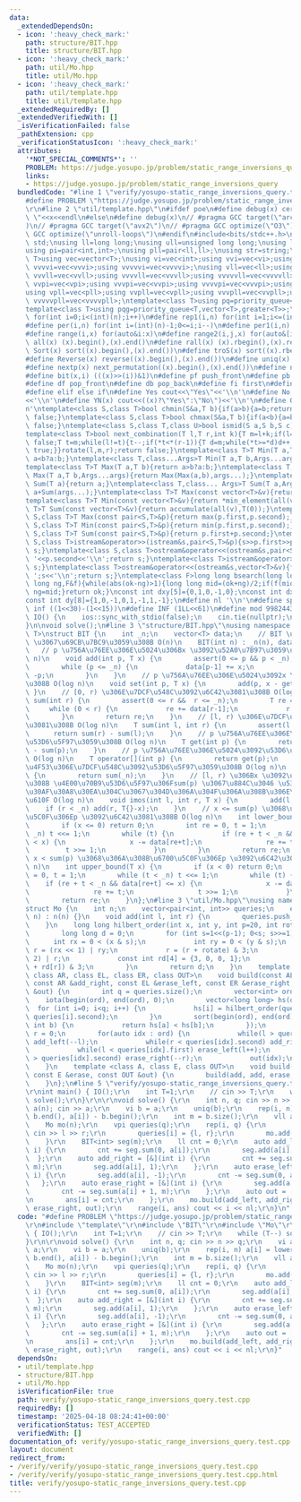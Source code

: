 ```yaml
---
data:
  _extendedDependsOn:
  - icon: ':heavy_check_mark:'
    path: structure/BIT.hpp
    title: structure/BIT.hpp
  - icon: ':heavy_check_mark:'
    path: util/Mo.hpp
    title: util/Mo.hpp
  - icon: ':heavy_check_mark:'
    path: util/template.hpp
    title: util/template.hpp
  _extendedRequiredBy: []
  _extendedVerifiedWith: []
  _isVerificationFailed: false
  _pathExtension: cpp
  _verificationStatusIcon: ':heavy_check_mark:'
  attributes:
    '*NOT_SPECIAL_COMMENTS*': ''
    PROBLEM: https://judge.yosupo.jp/problem/static_range_inversions_query
    links:
    - https://judge.yosupo.jp/problem/static_range_inversions_query
  bundledCode: "#line 1 \"verify/yosupo-static_range_inversions_query.test.cpp\"\n\
    #define PROBLEM \"https://judge.yosupo.jp/problem/static_range_inversions_query\"\
    \r\n#line 2 \"util/template.hpp\"\n#ifdef poe\n#define debug(x) cerr<<#x<<\":\
    \ \"<<x<<endl\n#else\n#define debug(x)\n// #pragma GCC target(\"arch=skylake-avx512\"\
    )\n// #pragma GCC target(\"avx2\")\n// #pragma GCC optimize(\"O3\")\n// #pragma\
    \ GCC optimize(\"unroll-loops\")\n#endif\n#include<bits/stdc++.h>\nusing namespace\
    \ std;\nusing ll=long long;\nusing ull=unsigned long long;\nusing ld=long double;\n\
    using pi=pair<int,int>;\nusing pll=pair<ll,ll>;\nusing str=string;\ntemplate<class\
    \ T>using vec=vector<T>;\nusing vi=vec<int>;using vvi=vec<vi>;using vvvi=vec<vvi>;using\
    \ vvvvi=vec<vvvi>;using vvvvvi=vec<vvvvi>;\nusing vll=vec<ll>;using vvll=vec<vll>;using\
    \ vvvll=vec<vvll>;using vvvvll=vec<vvvll>;using vvvvvll=vec<vvvvll>;\nusing vpi=vec<pi>;using\
    \ vvpi=vec<vpi>;using vvvpi=vec<vvpi>;using vvvvpi=vec<vvvpi>;using vvvvvpi=vec<vvvvpi>;\n\
    using vpll=vec<pll>;using vvpll=vec<vpll>;using vvvpll=vec<vvpll>;using vvvvpll=vec<vvvpll>;using\
    \ vvvvvpll=vec<vvvvpll>;\ntemplate<class T>using pq=priority_queue<T,vector<T>>;\n\
    template<class T>using pqg=priority_queue<T,vector<T>,greater<T>>;\n#define rep(i,n)\
    \ for(int i=0;i<(int)(n);i++)\n#define rep1(i,n) for(int i=1;i<=(int)(n);i++)\n\
    #define per(i,n) for(int i=(int)(n)-1;0<=i;i--)\n#define per1(i,n) for(int i=(int)(n);0<i;i--)\n\
    #define range(i,x) for(auto&i:x)\n#define range2(i,j,x) for(auto&[i,j]:x)\n#define\
    \ all(x) (x).begin(),(x).end()\n#define rall(x) (x).rbegin(),(x).rend()\n#define\
    \ Sort(x) sort((x).begin(),(x).end())\n#define troS(x) sort((x).rbegin(),(x).rend())\n\
    #define Reverse(x) reverse((x).begin(),(x).end())\n#define uniq(x) sort((x).begin(),(x).end());(x).erase(unique((x).begin(),(x).end()),(x).end())\n\
    #define nextp(x) next_permutation((x).begin(),(x).end())\n#define nextc(x,k) next_combination((x).begin(),(x).end(),k)\n\
    #define bit(x,i) (((x)>>(i))&1)\n#define pf push_front\n#define pb push_back\n\
    #define df pop_front\n#define db pop_back\n#define fi first\n#define se second\n\
    #define elif else if\n#define Yes cout<<\"Yes\"<<'\\n'\n#define No cout<<\"No\"\
    <<'\\n'\n#define YN(x) cout<<((x)?\"Yes\":\"No\")<<'\\n'\n#define O(x) cout<<(x)<<'\\\
    n'\ntemplate<class S,class T>bool chmin(S&a,T b){if(a>b){a=b;return true;}return\
    \ false;}\ntemplate<class S,class T>bool chmax(S&a,T b){if(a<b){a=b;return true;}return\
    \ false;}\ntemplate<class S,class T,class U>bool ismid(S a,S b,S c){return a<=b&&b<c;}\n\
    template<class T>bool next_combination(T l,T r,int k){T m=l+k;if(l==r||l==m||r==m)return\
    \ false;T t=m;while(l!=t){t--;if(*t<*(r-1)){T d=m;while(*t>=*d)d++;iter_swap(t,d);rotate(t+1,d+1,r);rotate(m,m+(r-d)-1,r);return\
    \ true;}}rotate(l,m,r);return false;}\ntemplate<class T>T Min(T a,T b){return\
    \ a<b?a:b;}\ntemplate<class T,class...Args>T Min(T a,T b,Args...args){return Min(Min(a,b),args...);}\n\
    template<class T>T Max(T a,T b){return a>b?a:b;}\ntemplate<class T,class...Args>T\
    \ Max(T a,T b,Args...args){return Max(Max(a,b),args...);}\ntemplate<class T>T\
    \ Sum(T a){return a;}\ntemplate<class T,class... Args>T Sum(T a,Args... args){return\
    \ a+Sum(args...);}\ntemplate<class T>T Max(const vector<T>&v){return *max_element(all(v));}\n\
    template<class T>T Min(const vector<T>&v){return *min_element(all(v));}\ntemplate<class\
    \ T>T Sum(const vector<T>&v){return accumulate(all(v),T(0));}\ntemplate<class\
    \ S,class T>T Max(const pair<S,T>&p){return max(p.first,p.second);}\ntemplate<class\
    \ S,class T>T Min(const pair<S,T>&p){return min(p.first,p.second);}\ntemplate<class\
    \ S,class T>T Sum(const pair<S,T>&p){return p.first+p.second;}\ntemplate<class\
    \ S,class T>istream&operator>>(istream&s,pair<S,T>&p){s>>p.first>>p.second;return\
    \ s;}\ntemplate<class S,class T>ostream&operator<<(ostream&s,pair<S,T>&p){s<<p.first<<'\
    \ '<<p.second<<'\\n';return s;}\ntemplate<class T>istream&operator>>(istream&s,vector<T>&v){for(auto&i:v)s>>i;return\
    \ s;}\ntemplate<class T>ostream&operator<<(ostream&s,vector<T>&v){for(auto&i:v)s<<i<<'\
    \ ';s<<'\\n';return s;}\ntemplate<class F>long long bsearch(long long ok,long\
    \ long ng,F&f){while(abs(ok-ng)>1){long long mid=(ok+ng)/2;if(f(mid))ok=mid;else\
    \ ng=mid;}return ok;}\nconst int dxy[5]={0,1,0,-1,0};\nconst int dx[8]={0,1,0,-1,1,1,-1,-1};\n\
    const int dy[8]={1,0,-1,0,1,-1,1,-1};\n#define nl '\\n'\n#define sp ' '\n#define\
    \ inf ((1<<30)-(1<<15))\n#define INF (1LL<<61)\n#define mod 998244353\n\nvoid\
    \ IO() {\n    ios::sync_with_stdio(false);\n    cin.tie(nullptr);\n    cout<<fixed<<setprecision(30);\n\
    }\n\nvoid solve();\n#line 3 \"structure/BIT.hpp\"\nusing namespace std;\ntemplate<class\
    \ T>\nstruct BIT {\n    int _n;\n    vector<T> data;\n    // BIT \u30920-indexed\
    \ \u3067\u69CB\u7BC9\u3059\u308B O(n)\n    BIT(int n) : _n(n), data(_n) {}\n \
    \   // p \u756A\u76EE\u306E\u5024\u306Bx \u3092\u52A0\u7B97\u3059\u308B O(log\
    \ n)\n    void add(int p, T x) {\n        assert(0 <= p && p < _n);\n        p++;\n\
    \        while (p <= _n) {\n            data[p-1] += x;\n            p += p &\
    \ -p;\n        }\n    }\n    // p \u756A\u76EE\u306E\u5024\u3092x \u306B\u3059\
    \u308B O(log n)\n    void set(int p, T x) {\n        add(p, x - get(p));\n   \
    \ }\n    // [0, r) \u306E\u7DCF\u548C\u3092\u6C42\u3081\u308B O(log n)\n    T\
    \ sum(int r) {\n        assert(0 <= r &&  r <= _n);\n        T re = T{};\n   \
    \     while (0 < r) {\n            re += data[r-1];\n            r -= r & -r;\n\
    \        }\n        return re;\n    }\n    // [l, r) \u306E\u7DCF\u548C\u3092\u6C42\
    \u3081\u308B O(log n)\n    T sum(int l, int r) {\n        assert(l <= r);\n  \
    \      return sum(r) - sum(l);\n    }\n    // p \u756A\u76EE\u306E\u5024\u3092\
    \u53D6\u5F97\u3059\u308B O(log n)\n    T get(int p) {\n        return sum(p+1)\
    \ - sum(p);\n    }\n    // p \u756A\u76EE\u306E\u5024\u3092\u53D6\u5F97\u3059\u308B\
    \ O(log n)\n    T operator[](int p) {\n        return get(p);\n    }\n    // \u5168\
    \u4F53\u306E\u7DCF\u548C\u3092\u53D6\u5F97\u3059\u308B O(log n)\n    T all_sum()\
    \ {\n        return sum(_n);\n    }\n    // [l, r) \u306Bx \u3092\u52A0\u7B97\u3059\
    \u308B \u4E00\u70B9\u53D6\u5F97\u306Fsum(p) \u3067\u884C\u3046 \u533A\u9593\u548C\
    \u30AF\u30A8\u30EA\u304C\u3067\u304D\u306A\u304F\u306A\u308B\u306E\u3067\u6CE8\
    \u610F O(log n)\n    void imos(int l, int r, T x) {\n        add(l, x);\n    \
    \    if (r < _n) add(r, T{}-x);\n    }\n    // x <= sum(p) \u3068\u306A\u308B\u6700\
    \u5C0F\u306Ep \u3092\u6C42\u3081\u308B O(log n)\n    int lower_bound(T x) {\n\
    \        if (x <= 0) return 0;\n        int re = 0, t = 1;\n        while (t <\
    \ _n) t <<= 1;\n        while (t) {\n            if (re + t < _n && data[re+t]\
    \ < x) {\n                x -= data[re+t];\n                re += t;\n       \
    \         t >>= 1;\n            }\n        }\n        return re;\n    }\n    //\
    \ x < sum(p) \u3068\u306A\u308B\u6700\u5C0F\u306Ep \u3092\u6C42\u3081\u308B O(log\
    \ n)\n    int upper_bound(T x) {\n        if (x < 0) return 0;\n        int re\
    \ = 0, t = 1;\n        while (t < _n) t <<= 1;\n        while (t) {\n        \
    \    if (re + t < _n && data[re+t] <= x) {\n                x -= data[re+t];\n\
    \                re += t;\n                t >>= 1;\n            }\n        }\n\
    \        return re;\n    }\n};\n#line 3 \"util/Mo.hpp\"\nusing namespace std;\n\
    struct Mo {\n    int n;\n    vector<pair<int, int>> queries;\n    explicit Mo(int\
    \ n) : n(n) {}\n    void add(int l, int r) {\n        queries.push_back({l, r});\n\
    \    }\n    long long hilbert_order(int x, int y, int p=20, int rotate = 0) {\n\
    \        long long d = 0;\n        for (int s=1<<(p-1); 0<s; s>>=1) {\n      \
    \      int rx = 0 < (x & s);\n            int ry = 0 < (y & s);\n            int\
    \ r = (rx << 1) | ry;\n            r = (r + rotate) & 3;\n            d = (d <<\
    \ 2) | r;\n            const int rd[4] = {3, 0, 0, 1};\n            rotate = (rotate\
    \ + rd[r]) & 3;\n        }\n        return d;\n    }\n    template <class AL,\
    \ class AR, class EL, class ER, class OUT>\n    void build(const AL &add_left,\
    \ const AR &add_right, const EL &erase_left, const ER &erase_right, const OUT\
    \ &out) {\n        int q = queries.size();\n        vector<int> ord(q);\n    \
    \    iota(begin(ord), end(ord), 0);\n        vector<long long> hs(q);\n      \
    \  for (int i=0; i<q; i++) {\n            hs[i] = hilbert_order(queries[i].first,\
    \ queries[i].second);\n        }\n        sort(begin(ord), end(ord), [&](int a,\
    \ int b) {\n            return hs[a] < hs[b];\n        });\n        int l = 0,\
    \ r = 0;\n        for(auto idx : ord) {\n            while(l > queries[idx].first)\
    \ add_left(--l);\n            while(r < queries[idx].second) add_right(r++);\n\
    \            while(l < queries[idx].first) erase_left(l++);\n            while(r\
    \ > queries[idx].second) erase_right(--r);\n            out(idx);\n        }\n\
    \    }\n    template <class A, class E, class OUT>\n    void build(const A &add,\
    \ const E &erase, const OUT &out) {\n        build(add, add, erase, erase, out);\n\
    \    }\n};\n#line 5 \"verify/yosupo-static_range_inversions_query.test.cpp\"\n\
    \r\nint main() { IO();\r\n    int T=1;\r\n    // cin >> T;\r\n    while (T--)\
    \ solve();\r\n}\r\n\r\nvoid solve() {\r\n    int n, q; cin >> n >> q;\r\n    vi\
    \ a(n); cin >> a;\r\n    vi b = a;\r\n    uniq(b);\r\n    rep(i, n) a[i] = lower_bound(b.begin(),\
    \ b.end(), a[i]) - b.begin();\r\n    int m = b.size();\r\n    vll ans(q);\r\n\
    \    Mo mo(n);\r\n    vpi queries(q);\r\n    rep(i, q) {\r\n        int l, r;\
    \ cin >> l >> r;\r\n        queries[i] = {l, r};\r\n        mo.add(l, r);\r\n\
    \    }\r\n    BIT<int> seg(m);\r\n    ll cnt = 0;\r\n    auto add_left = [&](int\
    \ i) {\r\n        cnt += seg.sum(0, a[i]);\r\n        seg.add(a[i], 1);\r\n  \
    \  };\r\n    auto add_right = [&](int i) {\r\n        cnt += seg.sum(a[i] + 1,\
    \ m);\r\n        seg.add(a[i], 1);\r\n    };\r\n    auto erase_left = [&](int\
    \ i) {\r\n        seg.add(a[i], -1);\r\n        cnt -= seg.sum(0, a[i]);\r\n \
    \   };\r\n    auto erase_right = [&](int i) {\r\n        seg.add(a[i], -1);\r\n\
    \        cnt -= seg.sum(a[i] + 1, m);\r\n    };\r\n    auto out = [&](int i) {\r\
    \n        ans[i] = cnt;\r\n    };\r\n    mo.build(add_left, add_right, erase_left,\
    \ erase_right, out);\r\n    range(i, ans) cout << i << nl;\r\n}\n"
  code: "#define PROBLEM \"https://judge.yosupo.jp/problem/static_range_inversions_query\"\
    \r\n#include \"template\"\r\n#include \"BIT\"\r\n#include \"Mo\"\r\n\r\nint main()\
    \ { IO();\r\n    int T=1;\r\n    // cin >> T;\r\n    while (T--) solve();\r\n\
    }\r\n\r\nvoid solve() {\r\n    int n, q; cin >> n >> q;\r\n    vi a(n); cin >>\
    \ a;\r\n    vi b = a;\r\n    uniq(b);\r\n    rep(i, n) a[i] = lower_bound(b.begin(),\
    \ b.end(), a[i]) - b.begin();\r\n    int m = b.size();\r\n    vll ans(q);\r\n\
    \    Mo mo(n);\r\n    vpi queries(q);\r\n    rep(i, q) {\r\n        int l, r;\
    \ cin >> l >> r;\r\n        queries[i] = {l, r};\r\n        mo.add(l, r);\r\n\
    \    }\r\n    BIT<int> seg(m);\r\n    ll cnt = 0;\r\n    auto add_left = [&](int\
    \ i) {\r\n        cnt += seg.sum(0, a[i]);\r\n        seg.add(a[i], 1);\r\n  \
    \  };\r\n    auto add_right = [&](int i) {\r\n        cnt += seg.sum(a[i] + 1,\
    \ m);\r\n        seg.add(a[i], 1);\r\n    };\r\n    auto erase_left = [&](int\
    \ i) {\r\n        seg.add(a[i], -1);\r\n        cnt -= seg.sum(0, a[i]);\r\n \
    \   };\r\n    auto erase_right = [&](int i) {\r\n        seg.add(a[i], -1);\r\n\
    \        cnt -= seg.sum(a[i] + 1, m);\r\n    };\r\n    auto out = [&](int i) {\r\
    \n        ans[i] = cnt;\r\n    };\r\n    mo.build(add_left, add_right, erase_left,\
    \ erase_right, out);\r\n    range(i, ans) cout << i << nl;\r\n}"
  dependsOn:
  - util/template.hpp
  - structure/BIT.hpp
  - util/Mo.hpp
  isVerificationFile: true
  path: verify/yosupo-static_range_inversions_query.test.cpp
  requiredBy: []
  timestamp: '2025-04-18 08:24:41+00:00'
  verificationStatus: TEST_ACCEPTED
  verifiedWith: []
documentation_of: verify/yosupo-static_range_inversions_query.test.cpp
layout: document
redirect_from:
- /verify/verify/yosupo-static_range_inversions_query.test.cpp
- /verify/verify/yosupo-static_range_inversions_query.test.cpp.html
title: verify/yosupo-static_range_inversions_query.test.cpp
---
```


